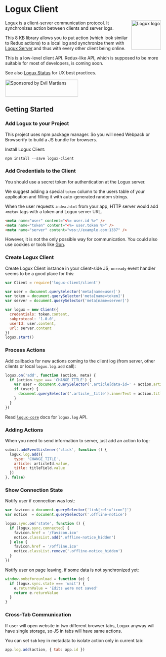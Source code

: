 # Logux Client

<img align="right" width="95" height="95" title="Logux logo"
     src="https://cdn.rawgit.com/logux/logux/master/logo.svg">

Logux is a client-server communication protocol. It synchronizes action
between clients and server logs.

This 8 KB library allows you to put action (which look similar
to Redux actions) to a local log and synchronize them with [Logux Server]
and thus with every other client being online.

This is a low-level client API. Redux-like API, which is supposed
to be more suitable for most of developers, is coming soon.

See also [Logux Status] for UX best practices.

[Logux Server]: https://github.com/logux/logux-server
[Logux Status]: https://github.com/logux/logux-status

<a href="https://evilmartians.com/?utm_source=logux-client">
  <img src="https://evilmartians.com/badges/sponsored-by-evil-martians.svg"
       alt="Sponsored by Evil Martians" width="236" height="54">
</a>


## Getting Started

### Add Logux to your Project

This project uses npm package manager. So you will need Webpack or Browserify
to build a JS bundle for browsers.

Install Logux Client:

```js
npm install --save logux-client
```


### Add Credentials to the Client

You should use a secret token for authentication at the Logux server.

We suggest adding a special `token` column to the users table of your
application and filling it with auto-generated random strings.

When the user requests `index.html` from your app, HTTP server would add
`<meta>` tags with a token and Logux server URL.

```html
<meta name="user" content="<%= user.id %>" />
<meta name="token" content="<%= user.token %>" />
<meta name="server" content="wss://example.com:1337" />
```

However, it is not the only possible way for communication.
You could also use cookies or tools like [Gon].

[Gon]: https://github.com/gazay/gon


### Create Logux Client

Create Logux Client instance in your client-side JS;
`onready` event handler seems to be a good place for this:

```js
var Client = require('logux-client/client')

var user = document.querySelector('meta[name=user]')
var token = document.querySelector('meta[name=token]')
var server = document.querySelector('meta[name=server]')

var logux = new Client({
  credentials: token.content,
  subprotocol: '1.0.0',
  userId: user.content,
  url: server.content
})
logux.start()
```


### Process Actions

Add callbacks for new actions coming to the client log
(from server, other clients or local `logux.log.add` call):

```js
logux.on('add', function (action, meta) {
  if (action.type === 'CHANGE_TITLE') {
    var user = document.querySelector('.article[data-id=' + action.article + ']')
    if (user) {
      document.querySelector('.article__title').innerText = action.title
    }
  }
})
```

Read [`logux-core`] docs for `logux.log` API.

[`logux-core`]: https://github.com/logux/logux-core


### Adding Actions

When you need to send information to server, just add an action to log:

```js
submit.addEventListener('click', function () {
  logux.log.add({
    type: 'CHANGE_TITLE',
    article: articleId.value,
    title: titleField.value
  })
}, false)
```


### Show Connection State

Notify user if connection was lost:

```js
var favicon = document.querySelector('link[rel~="icon"]')
var notice  = document.querySelector('.offline-notice')

logux.sync.on('state', function () {
  if (logux.sync.connected) {
    favicon.href = '/favicon.ico'
    notice.classList.add('.offline-notice_hidden')
  } else {
    favicon.href = '/offline.ico'
    notice.classList.remove('.offline-notice_hidden')
  }
})
```

Notify user on page leaving, if some data is not synchronized yet:

```js
window.onbeforeunload = function (e) {
  if (logux.sync.state === 'wait') {
    e.returnValue = 'Edits were not saved'
    return e.returnValue
  }
}
```


### Cross-Tab Communication

If user will open website in two different browser tabs, Logux anyway will have
single storage, so JS in tabs will have same actions.

You can set `tab` key in metadata to isolate action only in current tab:

```js
app.log.add(action, { tab: app.id })
```
